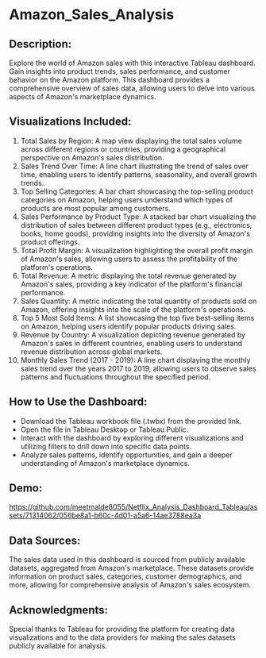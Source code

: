 # Amazon_Sales_Analysis


## Description:
Explore the world of Amazon sales with this interactive Tableau dashboard. Gain insights into product trends, sales performance, and customer behavior on the Amazon platform. This dashboard provides a comprehensive overview of sales data, allowing users to delve into various aspects of Amazon's marketplace dynamics.

## Visualizations Included:

1. Total Sales by Region: A map view displaying the total sales volume across different regions or countries, providing a geographical perspective on Amazon's sales distribution.
2. Sales Trend Over Time: A line chart illustrating the trend of sales over time, enabling users to identify patterns, seasonality, and overall growth trends.
3. Top Selling Categories: A bar chart showcasing the top-selling product categories on Amazon, helping users understand which types of products are most popular among customers.
4. Sales Performance by Product Type: A stacked bar chart visualizing the distribution of sales between different product types (e.g., electronics, books, home goods), providing insights into the diversity of Amazon's product offerings.
5. Total Profit Margin: A visualization highlighting the overall profit margin of Amazon's sales, allowing users to assess the profitability of the platform's operations.
6. Total Revenue: A metric displaying the total revenue generated by Amazon's sales, providing a key indicator of the platform's financial performance.
7. Sales Quantity: A metric indicating the total quantity of products sold on Amazon, offering insights into the scale of the platform's operations.
8. Top 5 Most Sold Items: A list showcasing the top five best-selling items on Amazon, helping users identify popular products driving sales.
9. Revenue by Country: A visualization depicting revenue generated by Amazon's sales in different countries, enabling users to understand revenue distribution across global markets.
10. Monthly Sales Trend (2017 - 2019): A line chart displaying the monthly sales trend over the years 2017 to 2019, allowing users to observe sales patterns and fluctuations throughout the specified period.

## How to Use the Dashboard:

- Download the Tableau workbook file (.twbx) from the provided link.
- Open the file in Tableau Desktop or Tableau Public.
- Interact with the dashboard by exploring different visualizations and utilizing filters to drill down into specific data points.
- Analyze sales patterns, identify opportunities, and gain a deeper understanding of Amazon's marketplace dynamics.

## Demo:

https://github.com/meetmalde8055/Netflix_Analysis_Dashboard_Tableau/assets/71314062/056be8a1-b60c-4d01-a5a6-14ae3788ea3a


## Data Sources:
The sales data used in this dashboard is sourced from publicly available datasets, aggregated from Amazon's marketplace. These datasets provide information on product sales, categories, customer demographics, and more, allowing for comprehensive analysis of Amazon's sales ecosystem.

## Acknowledgments:
Special thanks to Tableau for providing the platform for creating data visualizations and to the data providers for making the sales datasets publicly available for analysis.

